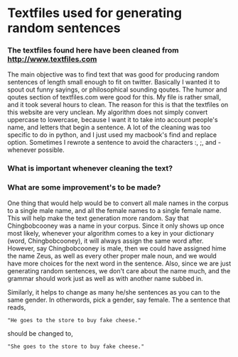 # Textfiles used for generating random sentences

### The textfiles found here have been cleaned from http://www.textfiles.com

The main objective was to find text that was good for producing random sentences of length small enough to fit on twitter.  Basically I wanted it to spout out funny sayings, or philosophical sounding qoutes.  The humor and qoutes section of textfiles.com were good for this.  My file is rather small, and it took several hours to clean.  The reason for this is that the textfiles on this website are very unclean.  My algorithm does not simply convert uppercase to lowercase, because I want it to take into account people's name, and letters that begin a sentence.  A lot of the cleaning was too specific to do in python, and I just used my macbook's find and replace option.  Sometimes I rewrote a sentence to avoid the characters :, ;, and - whenever possible.

### What is important whenever cleaning the text?




### What are some improvement's to be made?

One thing that would help would be to convert all male names in the corpus to a single male name, and all the female names to a single female name.  This will help make the text generation more random.  Say that Chingbobcooney was a name in your corpus.  Since it only shows up once most likely, whenever your algorithm comes to a key in your dictionary (word, Chingbobcooney), it will always assign the same word after.  However, say Chingbobcooney is male, then we could have assigned hime the name Zeus, as well as every other proper male noun, and we would have more choices for the next word in the sentence.  Also, since we are just generating random sentences, we don't care about the name much, and the grammar should work just as well as with another name subbed in.

Similarly, it helps to change as many he/she sentences as you can to the same gender.  In otherwords, pick a gender, say female.  The a sentence that reads, 

    "He goes to the store to buy fake cheese." 
should be changed to,

    "She goes to the store to buy fake cheese." 
